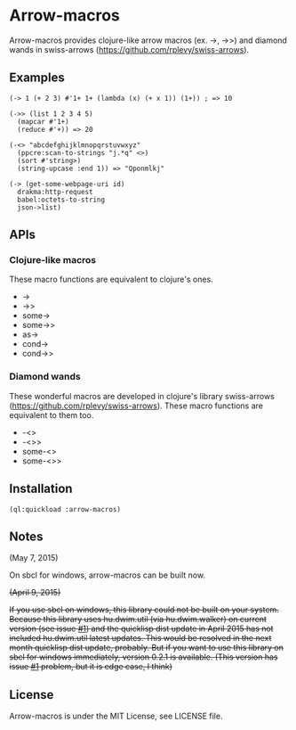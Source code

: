 # Arrow-macros

Arrow-macros provides clojure-like arrow macros (ex. ->, ->>) and diamond wands in swiss-arrows (https://github.com/rplevy/swiss-arrows).

## Examples

```
(-> 1 (+ 2 3) #'1+ 1+ (lambda (x) (+ x 1)) (1+)) ; => 10
```

```
(->> (list 1 2 3 4 5)
  (mapcar #'1+)
  (reduce #'+)) => 20
```

```
(-<> "abcdefghijklmnopqrstuvwxyz"
  (ppcre:scan-to-strings "j.*q" <>)
  (sort #'string>)
  (string-upcase :end 1)) => "Qponmlkj"
```

```
(-> (get-some-webpage-uri id)
  drakma:http-request
  babel:octets-to-string
  json->list)
```

## APIs

### Clojure-like macros

These macro functions are equivalent to clojure's ones.

- ->
- ->>
- some->
- some->>
- as->
- cond->
- cond->>

### Diamond wands

These wonderful macros are developed in clojure's library swiss-arrows (https://github.com/rplevy/swiss-arrows).
These macro functions are equivalent to them too.

- -<>
- -<>>
- some-<>
- some-<>>

## Installation

```
(ql:quickload :arrow-macros)
```

## Notes

(May 7, 2015)

On sbcl for windows, arrow-macros can be built now.

<del>
<p>(April 9, 2015)</p>

<p>If you use sbcl on windows, this library could not be built on your system.
Because this library uses hu.dwim.util (via hu.dwim.walker) on current version (see issue <a href='https://github.com/hipeta/arrow-macros/issues/1'>#1</a>) and the quicklisp dist update in April 2015 has not included hu.dwim.util latest updates.
This would be resolved in the next month quicklisp dist update, probably.
But if you want to use this library on sbcl for windows immediately, version 0.2.1 is available. (This version has issue <a href='https://github.com/hipeta/arrow-macros/issues/1'>#1</a> problem, but it is edge case, I think)</p>
</del>

## License

Arrow-macros is under the MIT License, see LICENSE file.
